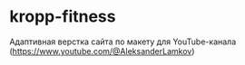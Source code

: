 # kropp-fitness
Адаптивная верстка сайта по макету для YouTube-канала (https://www.youtube.com/@AleksanderLamkov)
